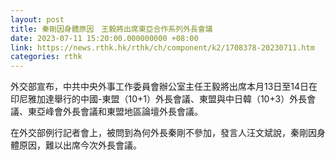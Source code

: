 ```yaml
---
layout: post
title: 秦剛因身體原因　王毅將出席東亞合作系列外長會議
date: 2023-07-11 15:20:00.000000000 +08:00
link: https://news.rthk.hk/rthk/ch/component/k2/1708378-20230711.htm
categories: rthk
---
```


外交部宣布，中共中央外事工作委員會辦公室主任王毅將出席本月13日至14日在印尼雅加達舉行的中國-東盟（10+1）外長會議、東盟與中日韓（10+3）外長會議、東亞峰會外長會議和東盟地區論壇外長會議。

在外交部例行記者會上，被問到為何外長秦剛不參加，發言人汪文斌說，秦剛因身體原因，難以出席今次外長會議。
